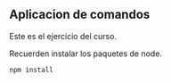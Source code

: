 ## Aplicacion de comandos

Este es el ejercicio del curso.

Recuerden instalar los paquetes de node.

```
npm install
```